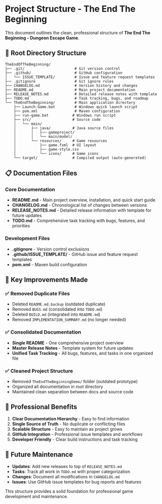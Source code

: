 # Project Structure - The End The Beginning

This document outlines the clean, professional structure of **The End The Beginning - Dungeon Escape Game**.

## 📁 Root Directory Structure

```
TheEndOfTheBeginning/
├── .git/                       # Git version control
├── .github/                    # GitHub configuration
│   └── ISSUE_TEMPLATE/         # Issue and feature request templates
├── .gitignore                  # Git ignore rules
├── CHANGELOG.md                # Version history and changes
├── README.md                   # Main project documentation
├── RELEASE_NOTES.md            # Detailed release notes with template
├── TODO.md                     # Task tracking, bugs, and roadmap
└── TheEndTheBeginning/         # Main application directory
    ├── Launch-Game.bat         # Windows quick launch script
    ├── pom.xml                 # Maven configuration
    ├── run-game.bat           # Windows run script
    ├── src/                   # Source code
    │   └── main/
    │       ├── java/          # Java source files
    │       │   ├── gameproject/
    │       │   └── main/model/
    │       └── resources/     # Game resources
    │           ├── game.fxml  # UI layout
    │           ├── game-style.css
    │           └── icons/     # Game icons
    └── target/                # Compiled output (auto-generated)
```

## 📋 Documentation Files

### Core Documentation
- **README.md** - Main project overview, installation, and quick start guide
- **CHANGELOG.md** - Chronological list of changes between versions
- **RELEASE_NOTES.md** - Detailed release information with template for future updates
- **TODO.md** - Comprehensive task tracking with bugs, features, and priorities

### Development Files
- **.gitignore** - Version control exclusions
- **.github/ISSUE_TEMPLATE/** - GitHub issue and feature request templates
- **pom.xml** - Maven build configuration

## 🎯 Key Improvements Made

### ✅ Removed Duplicate Files
- Deleted `README.md.backup` (outdated duplicate)
- Removed `BUGS.md` (consolidated into `TODO.md`)
- Deleted `BUILD.md` (integrated into `README.md`)
- Removed `IMPLEMENTATION_SUMMARY.md` (no longer needed)

### ✅ Consolidated Documentation
- **Single README** - One comprehensive project overview
- **Master Release Notes** - Template system for future updates
- **Unified Task Tracking** - All bugs, features, and tasks in one organized file

### ✅ Cleaned Project Structure
- Removed `TheEndTheBeginningDemo/` folder (outdated prototype)
- Organized all documentation in root directory
- Maintained clean separation between docs and source code

## 🚀 Professional Benefits

1. **Clear Documentation Hierarchy** - Easy to find information
2. **Single Source of Truth** - No duplicate or conflicting files
3. **Scalable Structure** - Easy to maintain as project grows
4. **GitHub Integration** - Professional issue templates and workflows
5. **Developer Friendly** - Clear build instructions and task tracking

## 📝 Future Maintenance

- **Updates**: Add new releases to top of `RELEASE_NOTES.md`
- **Tasks**: Track all work in `TODO.md` with proper categorization
- **Changes**: Document all modifications in `CHANGELOG.md`
- **Issues**: Use GitHub issue templates for bug reports and features

This structure provides a solid foundation for professional game development and maintenance.